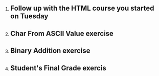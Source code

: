 1. ##  Follow up with the HTML course you started on Tuesday
2. ## Char From ASCII Value exercise
3. ## Binary Addition exercise
4. ## Student's Final Grade exercis